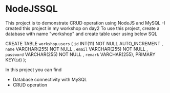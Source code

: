 # NodeJSSQL
This project is to demonstrate CRUD operation using NodeJS and MySQL
-I created this project in my workshop on day2
To use this project, create a database with name "workshop" and create table user using below SQL

CREATE TABLE `workshop`.`users` ( `id` INT(11) NOT NULL AUTO_INCREMENT , `name` VARCHAR(255) NOT NULL , `email` VARCHAR(255) NOT NULL , `password` VARCHAR(255) NOT NULL , `remark` VARCHAR(255),  PRIMARY KEY(`id`) );

In this project you can find
- Database connectivity with MySQL
- CRUD operation




